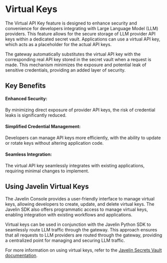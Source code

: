 # Virtual Keys

The Virtual API Key feature is designed to enhance security and convenience for developers integrating with Large Language Model (LLM) providers. This feature allows for the secure storage of LLM provider API keys within a dedicated secret vault. Applications can use a virtual API key, which acts as a placeholder for the actual API keys. 

The gateway automatically substitutes the virtual API key with the corresponding real API key stored in the secret vault when a request is made. This mechanism minimizes the exposure and potential leak of sensitive credentials, providing an added layer of security.

## Key Benefits
#### Enhanced Security:
By minimizing direct exposure of provider API keys, the risk of credential leaks is significantly reduced.  

#### Simplified Credential Management:
Developers can manage API keys more efficiently, with the ability to update or rotate keys without altering application code.  

#### Seamless Integration:
The virtual API key seamlessly integrates with existing applications, requiring minimal changes to implement.  

## Using Javelin Virtual Keys
The Javelin Console provides a user-friendly interface to manage virtual keys, allowing developers to create, update, and delete virtual keys. The Javelin SDK also offers programmatic access to manage virtual keys, enabling integration with existing workflows and applications.

Virtual keys can be used in conjunction with the Javelin Python SDK to seamlessly route LLM traffic through the gateway. This approach ensures that all requests to LLM providers are routed through the gateway, providing a centralized point for managing and securing LLM traffic.

For more information on using virtual keys, refer to the [Javelin Secrets Vault documentation](secretsvault/overview).